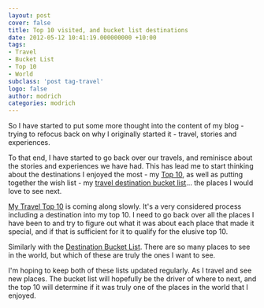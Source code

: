 ```yaml
---
layout: post
cover: false
title: Top 10 visited, and bucket list destinations
date: 2012-05-12 10:41:19.000000000 +10:00
tags: 
- Travel
- Bucket List
- Top 10
- World
subclass: 'post tag-travel'
logo: false
author: modrich
categories: modrich
---
```

So I have started to put some more thought into the content of my blog - trying to refocus back on why I originally started it - travel, stories and experiences.

To that end, I have started to go back over our travels, and reminisce about the stories and experiences we have had.  This has lead me to start thinking about the destinations I enjoyed the most - my [Top 10](travel-top-10-favourite-places-and-what-we-liked-most-about-them/ "Travel Top 10"), as well as putting together the wish list - my [travel destination bucket list](travel-destination-bucket-list/ "Travel Destination Bucket List")... the places I would love to see next.

[My Travel Top 10](travel-top-10-favourite-places-and-what-we-liked-most-about-them/ "Travel Top 10") is coming along slowly.  It's a very considered process including a destination into my top 10. I need to go back over all the places I have been to and try to figure out what it was about each place that made it special, and if that is sufficient for it to qualify for the elusive top 10.

Similarly with the [Destination Bucket List](travel-destination-bucket-list/ "Travel Destination Bucket List").  There are so many places to see in the world, but which of these are truly the ones I want to see.

I'm hoping to keep both of these lists updated regularly.  As I travel and see new places.  The bucket list will hopefully be the driver of where to next, and the top 10 will determine if it was truly one of the places in the world that I enjoyed.

